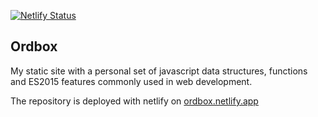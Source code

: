 [![Netlify Status](https://api.netlify.com/api/v1/badges/a7512a9e-98b7-4ede-86d7-684c30a74698/deploy-status)](https://app.netlify.com/sites/ordbox/deploys)

## Ordbox

My static site with a personal set of javascript data structures, functions and ES2015 features commonly used in web development.

The repository is deployed with netlify on [ordbox.netlify.app](https://ordbox.netlify.app/)
